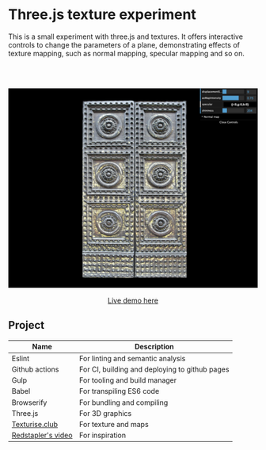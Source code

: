# Three.js texture experiment

This is a small experiment with three.js and textures.
It offers interactive controls to change the parameters of a plane, demonstrating effects of texture mapping, such as normal mapping, specular mapping and so on.

<br/>
<br/>
<p align="center">
	<img src=".github/images/screenshot.png">
</p>

<p align="center">
 <a href="https://leandrosq.github.io/js-threejs-texture/">
 		Live demo here
	</a>
</p>

## Project

| Name | Description |
| -- | -- |
| Eslint | For linting and semantic analysis |
| Github actions | For CI, building and deploying to github pages |
| Gulp | For tooling and build manager |
| Babel | For transpiling ES6 code |
| Browserify | For bundling and compiling |
| Three.js | For 3D graphics |
| [Texturise.club](http://www.texturise.club/2016/07/italian-rustic-wooden-door-maps.html) | For texture and maps |
| [Redstapler's video](https://www.youtube.com/watch?v=u-7SNWeZKk8&ab_channel=RedStapler) | For inspiration |
